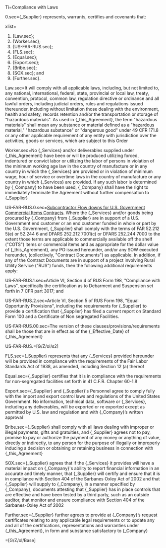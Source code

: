Ti=Compliance with Laws

0.sec={_Supplier} represents, warrants, certifies and covenants that:

xlist=<ol><li>{Law.sec};</li><li>{Worker.sec};</li><li>{US-FAR-RUS.sec};</li><li>{FLS.sec};</li><li>{Equal.sec};</li><li>{Export.sec};</li><li>{Bribe.sec};</li><li>{SOX.sec}; and</li><li>{Further.sec}.</li></ol>

Law.sec=It will comply with all applicable laws, including, but not limited to, any national, international, federal, state, provincial or local law, treaty, convention, protocol, common law, regulation directive or ordinance and all lawful orders, including judicial orders, rules and regulations issued thereunder, including without limitation those dealing with the environment, health and safety, records retention and/or the transportation or storage of "hazardous materials". As used in {_this_Agreement}, the term "hazardous materials" shall mean any substance or material defined as a "hazardous material," "hazardous substance" or "dangerous good" under 49 CFR 171.8 or any other applicable requirement of any entity with jurisdiction over the activities, goods or services, which are subject to this Order

Worker.sec=No {_Services} and/or deliverables supplied under {_this_Agreement} have been or will be produced utilizing forced, indentured or convict labor or utilizing the labor of persons in violation of the minimum working age law in the country of manufacture or in any country in which the {_Services} are provided or in violation of minimum wage, hour of service or overtime laws in the country of manufacture or any country in which {_Services} are provided. If any such labor is determined by {_Company} to have been used, {_Company} shall have the right to immediately terminate the Agreement without further compensation to {_Supplier}

US-FAR-RUS.0.sec=<u>Subcontractor Flow downs for U.S. Government Commercial Items Contracts</u>. Where the {_Services} and/or goods being procured by {_Company} from {_Supplier} are in support of a U.S. Government end customer or an end customer funded in whole or part by the U.S. Government, {_Supplier} shall comply with the terms of FAR 52.212 5(e) or 52.244 6 and DFARS 252.212 7001(c) or DFARS 252.244 7000 to the extent those terms are applicable to commercially available off the shelf ("COTS") items or commercial items and as appropriate for the dollar value of {_this_Agreement}, any PO issued hereunder, and/or any SOW executed hereunder, (collectively, "Contract Documents") as applicable. In addition, if any of the Contract Documents are in support of a project involving Rural Utility Service ("RUS") funds, then the following additional requirements apply:

US-FAR-RUS.1.sec=Article VI, Section 4 of RUS Form 198, "Compliance with Laws", specifically the certification as to Debarment and Suspension set forth in 7 CFR part 3017; and

US-FAR-RUS.2.sec=Article VI, Section 5 of RUS Form 198, "Equal Opportunity Provisions", including the requirements for {_Supplier} to provide a certification that {_Supplier} has filed a current report on Standard Form 100 and a Certificate of Non segregated Facilities.

US-FAR-RUS.00.sec=The version of these clauses/provisions/requirements shall be those that are in effect as of the {_Effective_Date} of {_this_Agreement}

US-FAR-RUS.=[G/Z/ol/s2]

FLS.sec={_Supplier} represents that any {_Services} provided hereunder will be provided in compliance with the requirements of the Fair Labor Standards Act of 1938, as amended, including Section 12 (a) thereof

Equal.sec={_Supplier} certifies that it is in compliance with the requirements for non-segregated facilities set forth in 41 C.F.R. Chapter 60-1.8

Export.sec={_Supplier} and {_Supplier}'s Personnel agree to comply fully with the import and export control laws and regulations of the United States Government. No information, technical data, software or {_Services}, including any deliverables, will be exported or re exported except as permitted by U.S. law and regulation and with {_Company}’s written approval

Bribe.sec={_Supplier} shall comply with all laws dealing with improper or illegal payments, gifts and gratuities, and {_Supplier} agrees not to pay, promise to pay or authorize the payment of any money or anything of value, directly or indirectly, to any person for the purpose of illegally or improperly inducing a decision or obtaining or retaining business in connection with {_this_Agreement}

SOX.sec={_Supplier} agrees that if the {_Services} it provides will have a material impact on {_Company}'s ability to report financial information in an accurate and timely manner, that {_Supplier} will certify and ensure that it is in compliance with Section 404 of the Sarbanes Oxley Act of 2002 and that {_Supplier} will supply to {_Company}, in a manner specified by {_Company}, documents attesting that {_Supplier} has in place controls that are effective and have been tested by a third party, such as an outside auditor, that monitor and ensure compliance with Section 404 of the Sarbanes-Oxley Act of 2002

Further.sec={_Supplier} further agrees to provide at {_Company}’s request certificates relating to any applicable legal requirements or to update any and all of the certifications, representations and warranties under {_this_Agreement}, in form and substance satisfactory to {_Company}

=[G/Z/ol/Base]